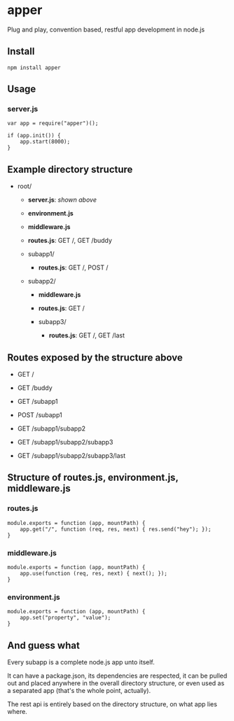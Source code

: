 apper
=====

Plug and play, convention based, restful app development in node.js


Install
-------

`npm install apper`


Usage
-----

### server.js

    var app = require("apper")();

    if (app.init()) {
        app.start(8000);
    }

Example directory structure
-------

  - root/
    - **server.js**: *shown above*
    - **environment.js**
    - **middleware.js**
    - **routes.js**: GET /, GET /buddy

    - subapp1/
      - **routes.js**: GET /, POST /

    - subapp2/
      - **middleware.js**
      - **routes.js**: GET /

      - subapp3/
        - **routes.js**: GET /, GET /last

Routes exposed by the structure above
------

* GET  /
* GET  /buddy

* GET  /subapp1
* POST /subapp1

* GET  /subapp1/subapp2

* GET  /subapp1/subapp2/subapp3
* GET  /subapp1/subapp2/subapp3/last


Structure of routes.js, environment.js, middleware.js
---------

### routes.js

    module.exports = function (app, mountPath) {
        app.get("/", function (req, res, next) { res.send("hey"); });
    }

### middleware.js

    module.exports = function (app, mountPath) {
        app.use(function (req, res, next) { next(); });
    }

### environment.js

    module.exports = function (app, mountPath) {
        app.set("property", "value");
    }


And guess what
---------

Every subapp is a complete node.js app unto itself.

It can have a package.json, its dependencies are respected,
it can be pulled out and placed anywhere in the overall directory structure,
or even used as a separated app (that's the whole point, actually).

The rest api is entirely based on the directory structure, on what app lies where.
